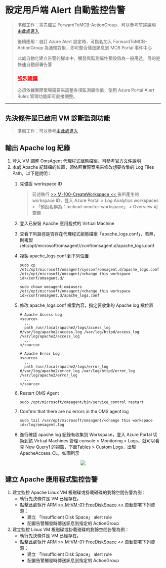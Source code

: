 # 設定用戶端 Alert 自動監控告警
> 準備工作：需先備妥 ForwardToMCB-ActionGroup，可以參考前述說明 [由此處進入](https://github.com/mcloud-support/arm/tree/main/workspace/README.md)</p>
> 後續應用：自訂 Azure Alert 設定時，可指名加入 ForwardToMCB-ActionGroup 為通知對象，即可整合傳送訊息到 MCB Portal 事件中心</p>
> 此處自動化建立告警的腳本中，觸發與監測屬性預設值為一般用途，目的是快速自動部署告警</p>
> <font color=red><h3>強烈建議</h3></font> 必須依據實際案場需要來調整各項監測屬性值，使用 Azure Portal Alert Rules 管理功能即可直接調整。
---
## 先決條件是已啟用 VM 診斷監測功能
> 準備工作：可以參考[由此處進入](https://github.com/mcloud-support/arm/tree/main/alert/vm/README.md)

## 輸出 Apache log 紀錄
1. 登入 VM 調整 OmsAgent 代理程式組態檔案，可參考[官方文件](https://github.com/microsoft/OMS-Agent-for-Linux/blob/master/docs/Apache-HTTP-Server-Logs-Collection.md)說明
2. 本處 Apache 紀錄檔的位置，須依照實際案場來修改想要收集的 Log Files Path，以下是說明：
   1. 先備妥 workspace ID
      > 前述執行 [ >> M-100-CreateWorkspace << ](https://portal.azure.com/#create/Microsoft.Template/uri/https%3A%2F%2Fraw.githubusercontent.com%2Fmcloud-support%2Farm%2Fmain%2Fworkspace%2FM-100-CreateWorkspace.json) 後所產生的 workspace ID，登入 Azure Portal > Log Analytics workspaces > 「預設名稱為：mcloud-monitor-workspace」 > Overview 可查閱
   2.	登入已安裝 Apache 應用程式的 Virtual Machine
   3.	查看下列路徑是否存在代理程式組態檔案「apache_logs.conf」，若無，則複製 /etc/opt/microsoft/omsagent/<workspace id>/conf/omsagent.d/apache_logs.conf 
   4.	複製 apache_logs.conf 到下列位置
        ```
        sudo cp /etc/opt/microsoft/omsagent/sysconf/omsagent.d/apache_logs.conf /etc/opt/microsoft/omsagent/<change this workspace id>/conf/omsagent.d/

        sudo chown omsagent:omiusers /etc/opt/microsoft/omsagent/<change this workspace id>/conf/omsagent.d/apache_logs.conf
        ```

   5.	修改 apache_logs.conf 檔案內容，指定要收集的 Apache log 檔位置
        ```
        # Apache Access Log
        <source>
          ...
          path /usr/local/apache2/logs/access_log  #/var/log/apache2/access.log /var/log/httpd/access_log /var/log/apache2/access_log
          ...
        </source>

        # Apache Error Log
        <source>
          ...
          path /usr/local/apache2/logs/error_log  #/var/log/apache2/error.log /var/log/httpd/error_log /var/log/apache2/error_log
          ...
        </source>

        ```
   6.	Restart OMS Agent
        ```
        sudo /opt/microsoft/omsagent/bin/service_control restart 
        ```
   7.	Confirm that there are no errors in the OMS agent log
        ```
        sudo tail /var/opt/microsoft/omsagent/<change this workspace id>/log/omsagent.log 
        ```
   8.	進行確認 apache log 紀錄有收集到 Workspace，登入 Azure Portal 切換到該 Virtual Machines 管理 console > Monitoring > Logs，就可以看見 New Query1 的視窗，下面Tables > Custom Logs，出現 ApacheAccess_CL，如圖所示
<div align=center><img src="https://github.com/microsoft/OMS-Agent-for-Linux/raw/master/docs/pictures/ApacheHTTPServerSearchView.PNG?raw=true"></div>

## 建立 Apache 應用程式監控告警
1. 建立監控  Apache Linux VM 根磁碟或掛載磁碟的剩餘空間告警為例：
   * 執行先決條件是 VM 已經存在。
   * 點擊此處執行 ARM [ >> M-VM-01-FreeDiskSpace << ](https://portal.azure.com/#create/Microsoft.Template/uri/https%3A%2F%2Fraw.githubusercontent.com%2Fmcloud-support%2Farm%2Fmain%2Falert%2FM-VM-01-FreeDiskSpace.json) 自動部署下列資源：
     * 建立 「Insufficient Disk Space」 alert rule
     * 配置告警觸發時傳送訊息到指定的 ActionGroup
2. 建立監控 Linux VM 根磁碟或掛載磁碟的剩餘空間告警為例：
   * 執行先決條件是 VM 已經存在。
   * 點擊此處執行 ARM [ >> M-VM-01-FreeDiskSpace << ](https://portal.azure.com/#create/Microsoft.Template/uri/https%3A%2F%2Fraw.githubusercontent.com%2Fmcloud-support%2Farm%2Fmain%2Falert%2FM-VM-01-FreeDiskSpace.json) 自動部署下列資源：
     * 建立 「Insufficient Disk Space」 alert rule
     * 配置告警觸發時傳送訊息到指定的 ActionGroup

